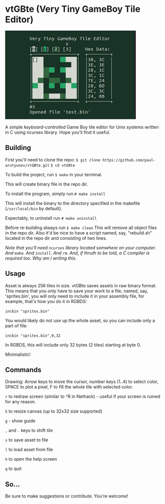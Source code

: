 # vtGBte (Very Tiny GameBoy Tile Editor)

![](./screen.png)

A simple *keyboard-controlled* Game Boy tile editor for Unix systems written in C using ncurses library. 
Hope you'll find it useful. 

## Building

First you'll need to clone the repo:
`$ git clone https://github.com/paul-arutyunov/vtGBte.git`
`$ cd vtGBte`

To build the project, run
`$ make`
in your terminal.

This will create binary file in the repo dir.

To install the program, simply run
`# make install`

This will install the binary to the directory specified in the makefile (`/usr/local/bin` by default).

Expectably, to uninstall run
`# make uninstall`

Before re-building always run
`$ make clean`
This will remove all object files in the repo dir.
Also it'd be nice to have a script named, say, "rebuild.sh" located in the repo dir and consisting of two lines.


*Note that you'll need `ncurses` library located somwhere on your computer.*
*And `make`.*
*And `install`.*
*And `rm`.*
*And, if thruth to be told, a C compiler is required too.*
*Why am I writing this.*

## Usage

Asset is always 256 tiles in size.
vtGBte saves assets in raw binary format. This means that you only have to 
save your work to a file, named, say, 'sprites.bin', you will only need to 
include it in your assembly file, for example, that's how you do it in RGBDS: 

`incbin "sprites.bin"`

You would likely do not use up the whole asset, so you can include only a part of file:

`incbin "sprites.bin",0,32`

In RGBDS, this will include only 32 bytes (2 tiles) starting at byte 0. 


Minimalistic!

## Commands

Drawing:
Arrow keys to move the cursor, number keys (1..4) to select color, SPACE to plot a pixel, 
F to fill the whole tile with selected color. 

`r` to redraw screen (similar to ^R in Nethack) - useful if your screen is ruined for any reason. 

`S` to resize canvas (up to 32x32 size supported)

`g` - show guide

`,` and `.` keys to shift tile

`s` to save asset to file

`l` to load asset from file

`h` to open the help screen

`q` to quit

## So...

Be sure to make suggestions or contribute. 
You're welcome!
